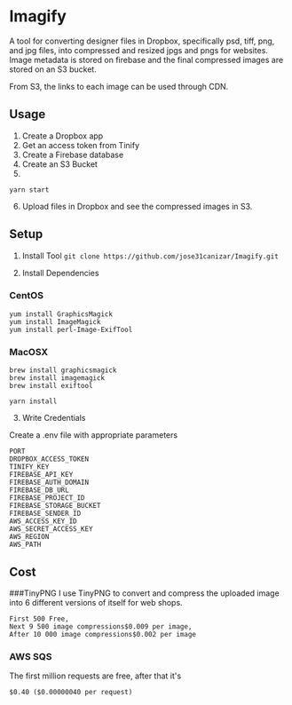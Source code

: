 # Imagify
A tool for converting designer files in Dropbox, specifically psd, tiff, png, and jpg files, into compressed and resized jpgs and pngs for websites. Image metadata is stored on firebase and the final compressed images are stored on an S3 bucket.

From S3, the links to each image can be used through CDN.

## Usage

  1. Create a Dropbox app
  2. Get an access token from Tinify
  3. Create a Firebase database
  4. Create an S3 Bucket
  5.
  ```
  yarn start
  ```
  6. Upload files in Dropbox and see the compressed images in S3.


## Setup

  1. Install Tool
    ```git clone https://github.com/jose31canizar/Imagify.git```

  2. Install Dependencies

  ### CentOS
  ```
  yum install GraphicsMagick
  yum install ImageMagick
  yum install perl-Image-ExifTool
  ```

  ### MacOSX
  ```
  brew install graphicsmagick
  brew install imagemagick
  brew install exiftool
  ```

  ```
  yarn install
  ```

  3. Write Credentials

  Create a .env file with appropriate parameters

  ```
  PORT
  DROPBOX_ACCESS_TOKEN
  TINIFY_KEY
  FIREBASE_API_KEY
  FIREBASE_AUTH_DOMAIN
  FIREBASE_DB_URL
  FIREBASE_PROJECT_ID
  FIREBASE_STORAGE_BUCKET
  FIREBASE_SENDER_ID
  AWS_ACCESS_KEY_ID
  AWS_SECRET_ACCESS_KEY
  AWS_REGION
  AWS_PATH
  ```

## Cost

  ###TinyPNG
  I use TinyPNG to convert and compress the uploaded image into 6 different versions of itself for web shops.
  ```
  First 500 Free,
  Next 9 500 image compressions$0.009 per image,
  After 10 000 image compressions$0.002 per image
  ```

  ### AWS SQS
  The first million requests are free, after that it's
  ```
  $0.40 ($0.00000040 per request)
  ```